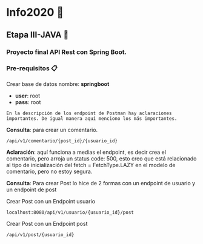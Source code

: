 # Info2020 🚀
## Etapa III-JAVA 💪

### Proyecto final API Rest con Spring Boot.

### Pre-requisitos 📋
Crear base de datos nombre: **springboot**
- **user**: root
- **pass**: root

```
En la descripción de los endpoint de Postman hay aclaraciones importantes. De igual manera aquí menciono los más importantes.
```

**Consulta**: para crear un comentario.
```
/api/v1/comentario/{post_id}/{usuario_id}
```

**Aclaración**: aquí funciona a medias el endpoint, es decir crea el comentario, pero arroja un status code: 500, esto creo que está relacionado al tipo de inicialización del fetch = FetchType.LAZY en el modelo de comentario, pero no estoy segura.

**Consulta**: Para crear Post lo hice de 2 formas con un endpoint de usuario y un endpoint de post

Crear Post con un Endpoint usuario
```
localhost:8080/api/v1/usuario/{usuario_id}/post
```

Crear Post con un Endpoint post
```
/api/v1/post/{usuario_id}
```
